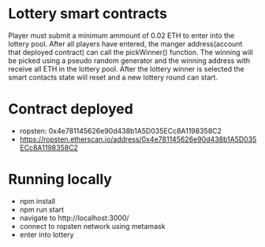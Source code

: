 # Lottery smart contracts
Player must submit a minimum ammount of 0.02 ETH to enter into the lottery pool. After all players have entered, the manger address(account that deployed contract) can call the pickWinner() function. The winning will be picked using a pseudo random generator and the winning address with receive all ETH in the lottery pool. After the lottery winner is selected the smart contacts state will reset and a new lottery round can start.

# Contract deployed
- ropsten: 0x4e781145626e90d438b1A5D035ECc8A1198358C2
- https://ropsten.etherscan.io/address/0x4e781145626e90d438b1A5D035ECc8A1198358C2

# Running locally
- npm install
- npm run start
- navigate to http://localhost:3000/
- connect to ropsten network using metamask
- enter into lottery
